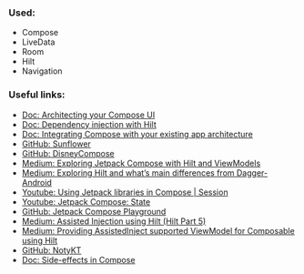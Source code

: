 ### Used:
- Compose
- LiveData
- Room
- Hilt
- Navigation

### Useful links:
- [Doc: Architecting your Compose UI](https://developer.android.com/jetpack/compose/architecture)
- [Doc: Dependency injection with Hilt](https://developer.android.com/training/dependency-injection/hilt-android)
- [Doc: Integrating Compose with your existing app architecture](https://developer.android.com/jetpack/compose/interop/compose-in-existing-arch)
- [GitHub: Sunflower](https://github.com/android/sunflower)
- [GitHub: DisneyCompose](https://github.com/skydoves/DisneyCompose)
- [Medium: Exploring Jetpack Compose with Hilt and ViewModels](https://proandroiddev.com/exploring-jetpack-compose-with-dagger-hilt-and-viewmodels-3e0ca939daa7)
- [Medium: Exploring Hilt and what’s main differences from Dagger-Android](https://proandroiddev.com/exploring-dagger-hilt-and-whats-main-differences-with-dagger-android-c8c54cd92f18)
- [Youtube: Using Jetpack libraries in Compose | Session](https://www.youtube.com/watch?v=0z_dwBGQQWQ)
- [Youtube: Jetpack Compose: State](https://www.youtube.com/watch?v=mymWGMy9pYI)
- [GitHub: Jetpack Compose Playground](https://foso.github.io/Jetpack-Compose-Playground/)
- [Medium: Assisted Injection using Hilt (Hilt Part 5)](https://write.agrevolution.in/dependency-injection-using-hilt-part-5-d517ac726a7)
- [Medium: Providing AssistedInject supported ViewModel for Composable using Hilt](https://medium.com/scalereal/providing-assistedinject-supported-viewmodel-for-composable-using-hilt-ae973632e29a)
- [GitHub: NotyKT](https://github.com/PatilShreyas/NotyKT)
- [Doc: Side-effects in Compose](https://developer.android.com/jetpack/compose/side-effects)